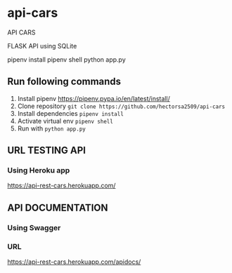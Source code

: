 # api-cars
API CARS

FLASK API using SQLite

pipenv install
pipenv shell 
python app.py

## Run following commands
1. Install pipenv https://pipenv.pypa.io/en/latest/install/
2. Clone repository `git clone https://github.com/hectorsa2509/api-cars`
2. Install dependencies `pipenv install`
3. Activate virtual env `pipenv shell `
4. Run with `python app.py`


## URL TESTING API
### Using Heroku app
https://api-rest-cars.herokuapp.com/


## API DOCUMENTATION 
### Using Swagger
### URL
https://api-rest-cars.herokuapp.com/apidocs/